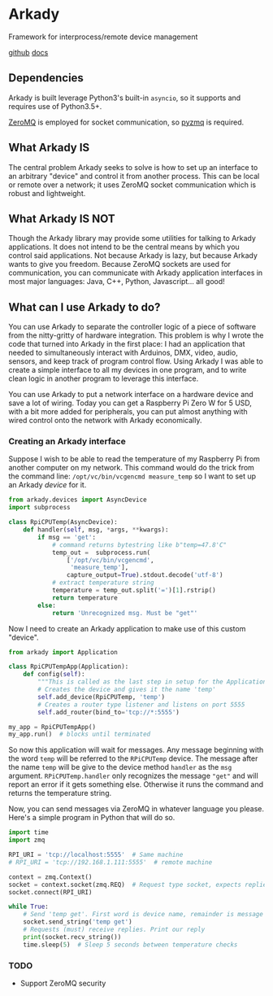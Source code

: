 # Arkady
Framework for interprocess/remote device management

[github](https://github.com/SavinaRoja/arkady)
[docs](https://arkady.readthedocs.io/en/latest/)

## Dependencies
Arkady is built leverage Python3's built-in `asyncio`, so it supports and
requires use of Python3.5+.

[ZeroMQ](http://zeromq.org/) is employed for socket communication, so 
[pyzmq](https://pyzmq.readthedocs.io/en/latest/)
is required.

## What Arkady IS
The central problem Arkady seeks to solve is how to set up an interface to
an arbitrary "device" and control it from another process. This can be local or
remote over a network; it uses ZeroMQ socket communication which is robust
and lightweight.

## What Arkady IS NOT
Though the Arkady library may provide some utilities for talking to Arkady
applications. It does not intend to be the central means by
which you control said applications. Not because Arkady is lazy, but because
Arkady wants to give you freedom. Because ZeroMQ sockets are used for
communication, you can communicate with Arkady application interfaces in
most major languages: Java, C++, Python, Javascript... all good!

## What can I use Arkady to do?
You can use Arkady to separate the controller logic of a piece of software from
the nitty-gritty of hardware integration. This problem is why I wrote the code
that turned into Arkady in the first place: I had an application that needed to
simultaneously interact with Arduinos, DMX, video, audio, sensors, and keep
track of program control flow. Using Arkady I was able to create a simple
interface to all my devices in one program, and to write clean logic
in another program to leverage this interface. 

You can use Arkady to put a network interface on a hardware device and save a
lot of wiring. Today you can get a Raspberry Pi Zero W for 5 USD, with a bit
more added for peripherals, you can put almost anything with wired control
onto the network with Arkady economically.

### Creating an Arkady interface
Suppose I wish to be able to read the temperature of my Raspberry Pi from
another computer on my network. This command would do the trick from the
command line: `/opt/vc/bin/vcgencmd measure_temp` so I want to set up an
Arkady *device* for it.

```python
from arkady.devices import AsyncDevice
import subprocess

class RpiCPUTemp(AsyncDevice):
    def handler(self, msg, *args, **kwargs):
        if msg == 'get':
            # command returns bytestring like b"temp=47.8'C"
            temp_out =  subprocess.run(
                ['/opt/vc/bin/vcgencmd',
                 'measure_temp'],
                capture_output=True).stdout.decode('utf-8')
            # extract temperature string
            temperature = temp_out.split('=')[1].rstrip()
            return temperature
        else:
            return 'Unrecognized msg. Must be "get"'
```

Now I need to create an Arkady application to make use of this custom "device".

```python
from arkady import Application

class RpiCPUTempApp(Application):
    def config(self):
        """This is called as the last step in setup for the Application"""
        # Creates the device and gives it the name 'temp'
        self.add_device(RpiCPUTemp, 'temp')
        # Creates a router type listener and listens on port 5555
        self.add_router(bind_to='tcp://*:5555')

my_app = RpiCPUTempApp()
my_app.run()  # blocks until terminated
```

So now this application will wait for messages. Any message beginning with the
word `temp` will be referred to the `RPiCPUTemp` device. The message after the
name `temp` will be give to the device method `handler` as the `msg`
argument. `RPiCPUTemp.handler` only recognizes the message `"get"` and will
report an error if it gets something else. Otherwise it runs the command and
returns the temperature string.

Now, you can send messages via ZeroMQ in whatever language you please. Here's
a simple program in Python that will do so.

```python
import time
import zmq

RPI_URI = 'tcp://localhost:5555'  # Same machine
# RPI_URI = 'tcp://192.168.1.111:5555'  # remote machine

context = zmq.Context()
socket = context.socket(zmq.REQ)  # Request type socket, expects replies
socket.connect(RPI_URI)

while True:
    # Send 'temp get'. First word is device name, remainder is message
    socket.send_string('temp get')
    # Requests (must) receive replies. Print our reply
    print(socket.recv_string())
    time.sleep(5)  # Sleep 5 seconds between temperature checks
```

### TODO

 * Support ZeroMQ security
